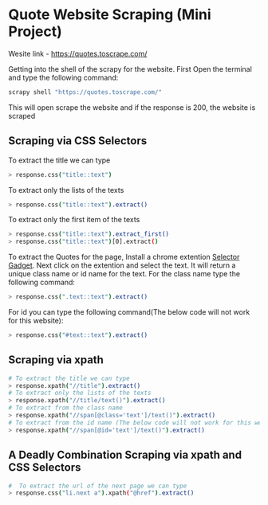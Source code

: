 # Quote Website Scraping (Mini Project)

Wesite link - https://quotes.toscrape.com/

 Getting into the shell of the scrapy for the website. First Open the terminal and type the following command:
```bash
scrapy shell "https://quotes.toscrape.com/"

```
 This will open scrape the website and if the response is 200, the website is scraped


## Scraping via CSS Selectors

 To extract the title we can type 
```bash 
> response.css("title::text")
```
 To extract only the lists of the texts
```bash
> response.css("title::text").extract()
```
 To extract only the first item of the texts
```bash
> response.css("title::text").extract_first()
> response.css("title::text")[0].extract()
```
 To extract the Quotes for the page, Install a chrome extention <a href="https://chrome.google.com/webstore/detail/selectorgadget/mhjhnkcfbdhnjickkkdbjoemdmbfginb/related?hl=en">Selector Gadget</a>. Next click on the extention and select the text. It will return a unique class name or id name for the text. For the class name type the following command:
```bash
> response.css(".text::text").extract()
```
 For id you can type the following command(The below code will not work for this website):
```bash
> response.css("#text::text").extract()
```

## Scraping via xpath 

```bash
# To extract the title we can type 
> response.xpath("//title").extract()
# To extract only the lists of the texts
> response.xpath("//title/text()").extract()
# To extract from the class name
> response.xpath("//span[@class='text']/text()").extract()
# To extract from the id name (The below code will not work for this website):
> response.xpath("//span[@id='text']/text()").extract()
```


## A Deadly Combination Scraping via xpath and CSS Selectors


```bash 
#  To extract the url of the next page we can type
> response.css("li.next a").xpath("@href").extract()
```